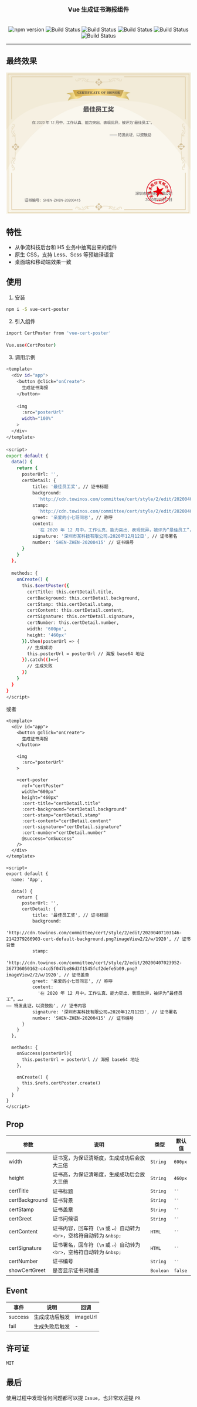 <h3 align="center" style="margin: 30px 0 35px;">Vue 生成证书海报组件</h3>

<p align="center">
    <img src="https://img.shields.io/npm/v/vue-cert-poster.svg" alt="npm version" />
    <img src="https://img.shields.io/bundlephobia/minzip/vue-cert-poster.svg" alt="Build Status" />
    <img src="https://img.shields.io/github/license/1014156094/vue-cert-poster" alt="Build Status" />
    <img src="https://img.shields.io/github/forks/1014156094/vue-cert-poster" alt="Build Status" />
    <img src="https://img.shields.io/github/issues/1014156094/vue-cert-poster" alt="Build Status" />
    <img src="https://img.shields.io/github/stars/1014156094/vue-cert-poster" alt="Build Status" />
</p>

---

## 最终效果
![image](https://github.com/1014156094/vue-cert-poster/blob/master/public/result.png?raw=true)


## 特性
- 从争流科技后台和 H5 业务中抽离出来的组件
- 原生 CSS，支持 Less、Scss 等预编译语言
- 桌面端和移动端效果一致

## 使用
1. 安装

``` bash
npm i -S vue-cert-poster
```

2. 引入组件

``` bash
import CertPoster from 'vue-cert-poster'

Vue.use(CertPoster)
```

3. 调用示例

``` bash
<template>
  <div id="app">
    <button @click="onCreate">
      生成证书海报
    </button>

    <img
      :src="posterUrl"
      width="100%"
    >
  </div>
</template>

<script>
export default {
  data() {
    return {
      posterUrl: '',
      certDetail: {
          title: '最佳员工奖', // 证书标题
          background:
            'http://cdn.towinos.com/committee/cert/style/2/edit/20200407103146-2142379266903-cert-default-background.png?imageView2/2/w/1920', // 证书背景
          stamp:
            'http://cdn.towinos.com/committee/cert/style/2/edit/20200407023952-367736050162-c4cd5f047be86d3f1545fcf2defe5b09.png?imageView2/2/w/1920', // 证书盖章
          greet: '亲爱的小七哥同志', // 称呼
          content:
            '在 2020 年 12 月中，工作认真、能力突出、表现优异，被评为“最佳员工”，特发此证，以资鼓励。', // 证书内容
          signature: '深圳市某科技有限公司↵2020年12月12日', // 证书署名
          number: 'SHEN-ZHEN-20200415' // 证书编号
      }
    }
  },

  methods: {
    onCreate() {
      this.$certPoster({
        certTitle: this.certDetail.title,
        certBackground: this.certDetail.background,
        certStamp: this.certDetail.stamp,
        certContent: this.certDetail.content,
        certSignature: this.certDetail.signature,
        certNumber: this.certDetail.number,
        width: '600px',
        height: '460px'
      }).then(posterUrl => {
        // 生成成功
        this.posterUrl = posterUrl // 海报 base64 地址
      }).catch(()=>{
        // 生成失败
      })
    }
  }
}
</script>
```
或者
```
<template>
  <div id="app">
    <button @click="onCreate">
      生成证书海报
    </button>

    <img
      :src="posterUrl"
    >

    <cert-poster
      ref="certPoster" 
      width="600px"
      height="460px"
      :cert-title="certDetail.title"
      :cert-background="certDetail.background"
      :cert-stamp="certDetail.stamp"
      :cert-content="certDetail.content"
      :cert-signature="certDetail.signature"
      :cert-number="certDetail.number"
      @success="onSuccess"
    />
  </div>
</template>

<script>
export default {
  name: 'App',
  
  data() {
    return {
      posterUrl: '',
      certDetail: {
          title: '最佳员工奖', // 证书标题
          background:
            'http://cdn.towinos.com/committee/cert/style/2/edit/20200407103146-2142379266903-cert-default-background.png?imageView2/2/w/1920', // 证书背景
          stamp:
            'http://cdn.towinos.com/committee/cert/style/2/edit/20200407023952-367736050162-c4cd5f047be86d3f1545fcf2defe5b09.png?imageView2/2/w/1920', // 证书盖章
          greet: '亲爱的小七哥同志', // 称呼
          content:
            '在 2020 年 12 月中，工作认真、能力突出、表现优异，被评为“最佳员工”。↵↵                                                                                    —— 特发此证，以资鼓励', // 证书内容
          signature: '深圳市某科技有限公司↵2020年12月12日', // 证书署名
          number: 'SHEN-ZHEN-20200415' // 证书编号
      }
    }
  },

  methods: {
    onSuccess(posterUrl){
      this.posterUrl = posterUrl // 海报 base64 地址
    },

    onCreate() {
      this.$refs.certPoster.create()
    }
  }
}
</script>
```

## Prop
| 参数 | 说明 | 类型 | 默认值 |
| - | - | - | - |
| width | 证书宽，为保证清晰度，生成成功后会放大三倍 | `String` | `600px` |
| height | 证书高，为保证清晰度，生成成功后会放大三倍 | `String` | `460px` |
| certTitle | 证书标题 | `String` | `''` |
| certBackground | 证书背景 | `String` | `''` |
| certStamp | 证书盖章 | `String` | `''` |
| certGreet | 证书问候语 | `String` | `''` |
| certContent | 证书内容，回车符（`\n` 或 `↵`）自动转为 `<br>`，空格符自动转为 `&nbsp;` | `HTML` | `''` |
| certSignature | 证书署名，回车符（`\n` 或 `↵`）自动转为 `<br>`，空格符自动转为 `&nbsp;` | `HTML` | `''` |
| certNumber | 证书编号 | `String` | `''` |
| showCertGreet | 是否显示证书问候语 | `Boolean` | `false` |

## Event
| 事件 | 说明 | 回调 |
| - | - | - |
| success | 生成成功后触发 | imageUrl |
| fail | 生成失败后触发 | - |

## 许可证
`MIT`

## 最后
使用过程中发现任何问题都可以提 `Issue`，也非常欢迎提 `PR`
